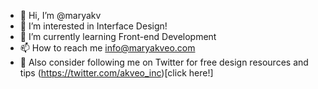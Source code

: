 - 👋 Hi, I’m @maryakv
- 👀 I’m interested in Interface Design!
- 🌱 I’m currently learning Front-end Development
- 📫 How to reach me info@maryakveo.com
- 🐤 Also consider following me on Twitter for free design resources and tips (https://twitter.com/akveo_inc)[click here!] 


<!---
maryakv/maryakv is a ✨ special ✨ repository because its `README.md` (this file) appears on your GitHub profile.
You can click the Preview link to take a look at your changes.
--->
